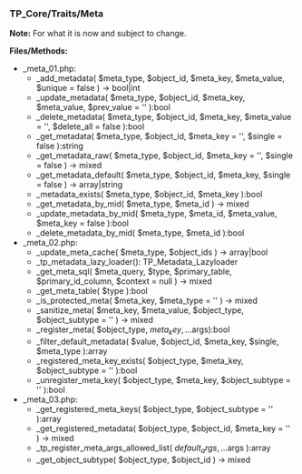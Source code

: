 ### TP_Core/Traits/Meta

**Note:** For what it is now and subject to change. 

**Files/Methods:** 
- _meta_01.php: 	
	- _add_metadata( $meta_type, $object_id, $meta_key, $meta_value, $unique = false ) -> bool|int
	- _update_metadata( $meta_type, $object_id, $meta_key, $meta_value, $prev_value = '' ):bool  
	- _delete_metadata( $meta_type, $object_id, $meta_key, $meta_value = '', $delete_all = false ):bool  
	- _get_metadata( $meta_type, $object_id, $meta_key = '', $single = false ):string  
	- _get_metadata_raw( $meta_type, $object_id, $meta_key = '', $single = false ) -> mixed  
	- _get_metadata_default( $meta_type, $object_id, $meta_key, $single = false ) -> array|string  
	- _metadata_exists( $meta_type, $object_id, $meta_key ):bool 
	- _get_metadata_by_mid( $meta_type, $meta_id ) -> mixed   
	- _update_metadata_by_mid( $meta_type, $meta_id, $meta_value, $meta_key = false ):bool 
	- _delete_metadata_by_mid( $meta_type, $meta_id ):bool 
- _meta_02.php: 	
	- _update_meta_cache( $meta_type, $object_ids ) -> array|bool 
	- _tp_metadata_lazy_loader(): TP_Metadata_Lazyloader 
	- _get_meta_sql( $meta_query, $type, $primary_table, $primary_id_column, $context = null ) -> mixed 
	- _get_meta_table( $type ):bool 
	- _is_protected_meta( $meta_key, $meta_type = '' ) -> mixed 
	- _sanitize_meta( $meta_key, $meta_value, $object_type, $object_subtype = '' ) -> mixed  
	- _register_meta( $object_type, $meta_key, ...$args):bool  
	- _filter_default_metadata( $value, $object_id, $meta_key, $single, $meta_type ):array  
	- _registered_meta_key_exists( $object_type, $meta_key, $object_subtype = '' ):bool  
	- _unregister_meta_key( $object_type, $meta_key, $object_subtype = '' ):bool  
- _meta_03.php: 	
	- _get_registered_meta_keys( $object_type, $object_subtype = '' ):array 
	- _get_registered_metadata( $object_type, $object_id, $meta_key = '' ) -> mixed  
	- _tp_register_meta_args_allowed_list( $default_args, ...$args ):array  
	- _get_object_subtype( $object_type, $object_id ) -> mixed  
